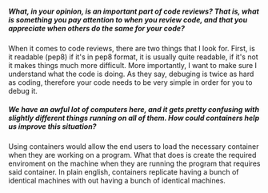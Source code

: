 ##### What, in your opinion, is an important part of code reviews? That is, what is something you pay attention to when you review code, and that you appreciate when others do the same for your code?

When it comes to code reviews, there are two things that I look for.  First, is it readable (pep8) if it's in pep8 format, it is usually quite readable, if it's not it makes things much more difficult.  More importantly, I want to make sure I understand what the code is doing.  As they say, debuging is twice as hard as coding, therefore your code needs to be very simple in order for you to debug it.

##### We have an awful lot of computers here, and it gets pretty confusing with slightly different things running on all of them. How could containers help us improve this situation?

Using containers would allow the end users to load the necessary container when they are working on a program.  What that does is create the required enviroment on the machine when they are running the program that requires said container.  In plain english, containers replicate having a bunch of identical machines with out having a bunch of identical machines.